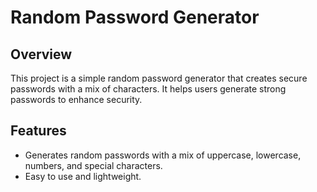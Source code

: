 # Random Password Generator

## Overview
This project is a simple random password generator that creates secure passwords with a mix of characters. It helps users generate strong passwords to enhance security.

## Features
- Generates random passwords with a mix of uppercase, lowercase, numbers, and special characters.
- Easy to use and lightweight.

